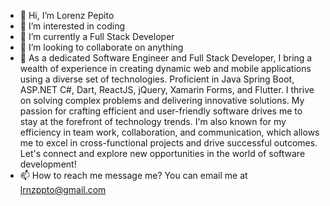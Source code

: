 - 👋 Hi, I’m Lorenz Pepito
- 👀 I’m interested in coding
- 🌱 I’m currently a Full Stack Developer
- 💞️ I’m looking to collaborate on anything
- 📌 As a dedicated Software Engineer and Full Stack Developer, I bring a wealth of experience in creating dynamic web and mobile applications using a diverse set of technologies. Proficient in Java Spring Boot, ASP.NET C#, Dart, ReactJS, jQuery, Xamarin Forms, and Flutter. I thrive on solving complex problems and delivering innovative solutions. My passion for crafting efficient and user-friendly software drives me to stay at the forefront of technology trends.
I'm also known for my efficiency in team work, collaboration, and communication, which allows me to excel in cross-functional projects and drive successful outcomes. Let's connect and explore new opportunities in the world of software development!
- 📫 How to reach me message me? You can email me at lrnzppto@gmail.com

<!---
lorenzzz15/lorenzzz15 is a ✨ special ✨ repository because its `README.md` (this file) appears on your GitHub profile.
You can click the Preview link to take a look at your changes.
--->
